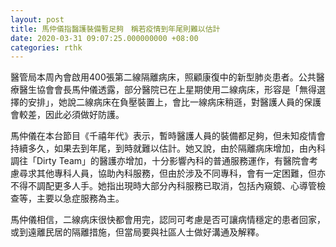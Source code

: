 ```yaml
---
layout: post
title: 馬仲儀指醫護裝備暫足夠　稱若疫情到年尾則難以估計
date: 2020-03-31 09:07:25.000000000 +08:00
categories: rthk
---
```


醫管局本周內會啟用400張第二線隔離病床，照顧康復中的新型肺炎患者。公共醫療醫生協會會長馬仲儀透露，部分醫院已在上星期使用二線病床，形容是「無得選擇的安排」，她說二線病床在負壓裝置上，會比一線病床稍遜，對醫護人員的保護會較差，因此必須做好防護。

馬仲儀在本台節目《千禧年代》表示，暫時醫護人員的裝備都足夠，但未知疫情會持續多久，如果去到年尾，到時就難以估計。她又說，由於隔離病床增加，由內科調往「Dirty Team」的醫護亦增加，十分影響內科的普通服務運作，有醫院會考慮尋求其他專科人員，協助內科服務，但由於涉及不同專科，會有一定困難，但亦不得不調配更多人手。她指出現時大部分內科服務已取消，包括內窺鏡、心導管檢查等，主要以急症服務為主。

馬仲儀相信，二線病床很快都會用完，認同可考慮是否可讓病情穩定的患者回家，或到遠離民居的隔離措施，但當局要與社區人士做好溝通及解釋。
